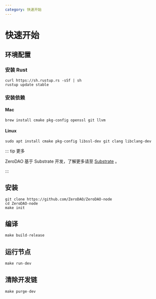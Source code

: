 ```yaml
---
category: 快速开始
---
```


# 快速开始

## 环境配置

### 安装 Rust

```rus
curl https://sh.rustup.rs -sSf | sh
rustup update stable
```

### 安装依赖

#### Mac

```rus
brew install cmake pkg-config openssl git llvm
```

#### Linux

```rus
sudo apt install cmake pkg-config libssl-dev git clang libclang-dev
```

::: tip 更多

ZeroDAO 基于 Substrate 开发，了解更多请至 [Substrate](https://docs.substrate.io/v3/getting-started/overview/) 。

:::

## 安装

```rus
git clone https://github.com/ZeroDAO/ZeroDAO-node
cd ZeroDAO-node
make init
```

## 编译

```rust
make build-release
```

## 运行节点

```rust
make run-dev
```

## 清除开发链

```rust
make purge-dev
```
